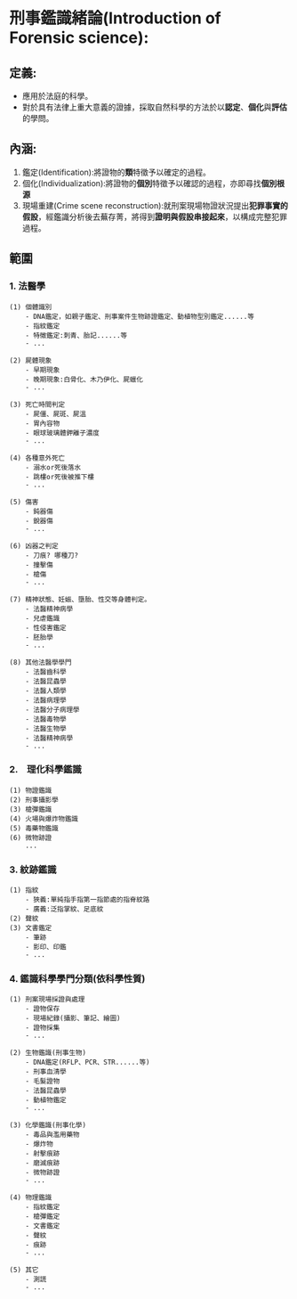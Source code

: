 # 刑事鑑識緒論(Introduction of Forensic science):

## 定義:
- 應用於法庭的科學。
- 對於具有法律上重大意義的證據，採取自然科學的方法於以**認定**、**個化**與**評估**的學問。

## 內涵:
1. 鑑定(Identification):將證物的**類**特徵予以確定的過程。
2. 個化(Individualization):將證物的**個別**特徵予以確認的過程，亦即尋找**個別根源**
3. 現場重建(Crime scene reconstruction):就刑案現場物證狀況提出**犯罪事實的假設**，經鑑識分析後去蕪存菁，將得到**證明與假設串接起來**，以構成完整犯罪過程。

## 範圍
### 1. 法醫學
    (1) 個體識別 
        - DNA鑑定，如親子鑑定、刑事案件生物跡證鑑定、動植物型別鑑定......等
        - 指紋鑑定
        - 特徵鑑定:刺青、胎記......等
        - ...
        
    (2) 屍體現象
        - 早期現象
        - 晚期現象:白骨化、木乃伊化、屍蠟化
        - ...
        
    (3) 死亡時間判定
        - 屍僵、屍斑、屍溫
        - 胃內容物
        - 眼球玻璃體鉀離子濃度
        - ...
        
    (4) 各種意外死亡
        - 溺水or死後落水
        - 跳樓or死後被推下樓
        - ...
        
    (5) 傷害
        - 鈍器傷
        - 銳器傷
        - ...
        
    (6) 凶器之判定
        - 刀痕? 哪種刀?
        - 撞擊傷
        - 槍傷
        - ...
        
    (7) 精神狀態、妊娠、墮胎、性交等身體判定。
        - 法醫精神病學
        - 兒虐鑑識
        - 性侵害鑑定
        - 胚胎學
        - ...
        
    (8) 其他法醫學學門
        - 法醫齒科學
        - 法醫昆蟲學
        - 法醫人類學
        - 法醫病理學
        - 法醫分子病理學
        - 法醫毒物學
        - 法醫生物學
        - 法醫精神病學
        - ...
    
### 2.　理化科學鑑識
    (1) 物證鑑識
    (2) 刑事攝影學
    (3) 槍彈鑑識
    (4) 火場與爆炸物鑑識
    (5) 毒藥物鑑識
    (6) 微物跡證
        ...
    
### 3. 紋跡鑑識
    (1) 指紋
        - 狹義:單純指手指第一指節處的指脊紋路
        - 廣義:泛指掌紋、足底紋
    (2) 聲紋
    (3) 文書鑑定
        - 筆跡
        - 影印、印鑑
        - ...
### 4. 鑑識科學學門分類(依科學性質)
    (1) 刑案現場採證與處理
        - 證物保存
        - 現場紀錄(攝影、筆記、繪圖)
        - 證物採集
        - ...
        
    (2) 生物鑑識(刑事生物)
        - DNA鑑定(RFLP、PCR、STR......等)
        - 刑事血清學
        - 毛髮證物
        - 法醫昆蟲學
        - 動植物鑑定
        - ...
        
    (3) 化學鑑識(刑事化學)
        - 毒品與濫用藥物
        - 爆炸物
        - 射擊痕跡
        - 磨滅痕跡
        - 微物跡證
        - ...
        
    (4) 物理鑑識    
        - 指紋鑑定
        - 槍彈鑑定
        - 文書鑑定
        - 聲紋
        - 痕跡
        - ...
        
    (5) 其它    
        - 測謊
        - ...
 
        
        
        
        
        
        
        
        
        
        
        
        
        
        

